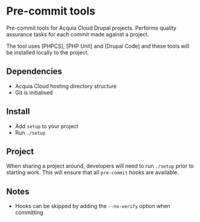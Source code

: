 # Pre-commit tools

Pre-commit tools for Acquia Cloud Drupal projects. Performs quality assurance tasks for each commit made against a project.

The tool uses [PHPCS], [PHP Unit] and [Drupal Code] and these tools will be installed locally to the project.

## Dependencies

- Acquia Cloud hosting directory structure
- Git is initialised

## Install

- Add `setup` to your project
- Run `./setup`

## Project

When sharing a project around, developers will need to run `./setup` prior to starting work. This will ensure that all `pre-commit` hooks are available.

## Notes

- Hooks can be skipped by adding the `--no-verify` option when committing
